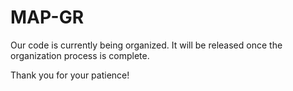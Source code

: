 # MAP-GR
Our code is currently being organized. It will be released once the organization process is complete.

Thank you for your patience!
